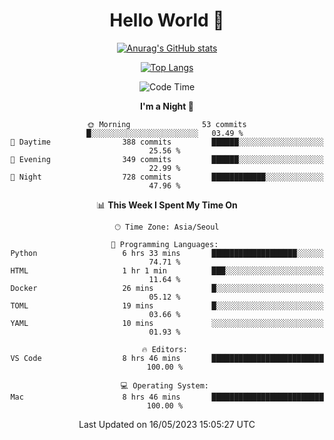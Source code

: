 <div align="center">

# Hello World 👋

[![Anurag's GitHub stats](https://github-readme-stats.vercel.app/api?username=taeho0888&show_icons=true&theme=dracula)](https://github.com/anuraghazra/github-readme-stats)

[![Top Langs](https://github-readme-stats.vercel.app/api/top-langs/?username=taeho0888&theme=dracula)](https://github.com/anuraghazra/github-readme-stats)
<!--
**taeho0888/taeho0888** is a ✨ _special_ ✨ repository because its `README.md` (this file) appears on your GitHub profile.

<!--START_SECTION:waka-->
![Code Time](http://img.shields.io/badge/Code%20Time-57%20hrs%2012%20mins-blue)

**I'm a Night 🦉** 

```text
🌞 Morning                53 commits          █░░░░░░░░░░░░░░░░░░░░░░░░   03.49 % 
🌆 Daytime                388 commits         ██████░░░░░░░░░░░░░░░░░░░   25.56 % 
🌃 Evening                349 commits         ██████░░░░░░░░░░░░░░░░░░░   22.99 % 
🌙 Night                  728 commits         ████████████░░░░░░░░░░░░░   47.96 % 
```


📊 **This Week I Spent My Time On** 

```text
🕑︎ Time Zone: Asia/Seoul

💬 Programming Languages: 
Python                   6 hrs 33 mins       ███████████████████░░░░░░   74.71 % 
HTML                     1 hr 1 min          ███░░░░░░░░░░░░░░░░░░░░░░   11.64 % 
Docker                   26 mins             █░░░░░░░░░░░░░░░░░░░░░░░░   05.12 % 
TOML                     19 mins             █░░░░░░░░░░░░░░░░░░░░░░░░   03.66 % 
YAML                     10 mins             ░░░░░░░░░░░░░░░░░░░░░░░░░   01.93 % 

🔥 Editors: 
VS Code                  8 hrs 46 mins       █████████████████████████   100.00 % 

💻 Operating System: 
Mac                      8 hrs 46 mins       █████████████████████████   100.00 % 
```


 Last Updated on 16/05/2023 15:05:27 UTC
<!--END_SECTION:waka-->
</div>
